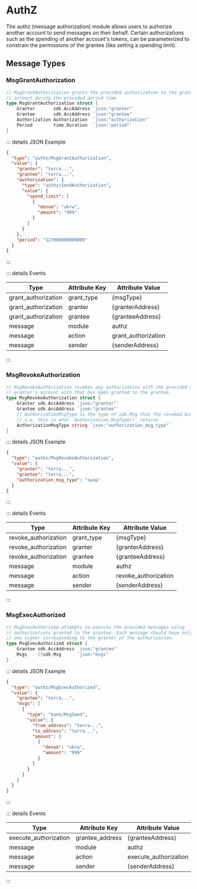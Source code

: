 # AuthZ

The authz (message authorization) module allows users to authorize another account to send messages on their behalf. Certain authorizations such as the spending of another account's tokens, can be parameterized to constrain the permissions of the grantee (like setting a spending limit).

## Message Types

### MsgGrantAuthorization

```go
// MsgGrantAuthorization grants the provided authorization to the grantee on the granter's
// account during the provided period time
type MsgGrantAuthorization struct {
	Granter       sdk.AccAddress `json:"granter"`
	Grantee       sdk.AccAddress `json:"grantee"`
	Authorization Authorization  `json:"authorization"`
	Period        time.Duration  `json:"period"`
}
```

::: details JSON Example

```json
{
  "type": "authz/MsgGrantAuthorization",
  "value": {
    "granter": "terra...",
    "grantee": "terra...",
    "authorization": {
      "type": "authz/SendAuthorization",
      "value": {
        "spend_limit": [
          {
            "denom": "ukrw",
            "amount": "999"
          }
        ]
      }
    },
    "period": "123908000000000"
  }
}
```

:::

::: details Events

| Type                | Attribute Key | Attribute Value     |
| ------------------- | ------------- | ------------------- |
| grant_authorization | grant_type    | {msgType}           |
| grant_authorization | granter       | {granterAddress}    |
| grant_authorization | grantee       | {granteeAddress}    |
| message             | module        | authz             |
| message             | action        | grant_authorization |
| message             | sender        | {senderAddress}     |

:::

### MsgRevokeAuthorization

```go
// MsgRevokeAuthorization revokes any authorization with the provided sdk.Msg type on the
// granter's account with that has been granted to the grantee
type MsgRevokeAuthorization struct {
	Granter sdk.AccAddress `json:"granter"`
	Grantee sdk.AccAddress `json:"grantee"`
	// AuthorizationMsgType is the type of sdk.Msg that the revoked Authorization refers to.
	// i.e. this is what `Authorization.MsgType()` returns
	AuthorizationMsgType string `json:"authorization_msg_type"`
}
```

::: details JSON Example

```json
{
  "type": "authz/MsgRevokeAuthorization",
  "value": {
    "granter": "terra...",
    "grantee": "terra...",
    "authorization_msg_type": "swap"
  }
}
```

:::

::: details Events

| Type                 | Attribute Key | Attribute Value      |
| -------------------- | ------------- | -------------------- |
| revoke_authorization | grant_type    | {msgType}            |
| revoke_authorization | granter       | {granterAddress}     |
| revoke_authorization | grantee       | {granteeAddress}     |
| message              | module        | authz              |
| message              | action        | revoke_authorization |
| message              | sender        | {senderAddress}      |

:::

### MsgExecAuthorized

```go
// MsgExecAuthorized attempts to execute the provided messages using
// authorizations granted to the grantee. Each message should have only
// one signer corresponding to the granter of the authorization.
type MsgExecAuthorized struct {
	Grantee sdk.AccAddress `json:"grantee"`
	Msgs    []sdk.Msg      `json:"msgs"`
}
```

::: details JSON Example

```json
{
  "type": "authz/MsgExecAuthorized",
  "value": {
    "grantee": "terra...",
    "msgs": [
      {
        "type": "bank/MsgSend",
        "value": {
          "from_address": "terra...",
          "to_address": "terra...",
          "amount": [
            {
              "denom": "ukrw",
              "amount": "999"
            }
          ]
        }
      }
    ]
  }
}
```

:::

::: details Events

| Type                  | Attribute Key   | Attribute Value       |
| --------------------- | --------------- | --------------------- |
| execute_authorization | grantee_address | {granteeAddress}      |
| message               | module          | authz               |
| message               | action          | execute_authorization |
| message               | sender          | {senderAddress}       |

:::
